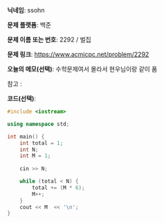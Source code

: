 **닉네임**: ssohn

**문제 플랫폼**: 백준

**문제 이름 또는 번호**:  2292 / 벌집

**문제 링크**: https://www.acmicpc.net/problem/2292

**오늘의 메모(선택)**: 수학문제여서 몰라서 현우님이랑 같이 품

참고 :

**코드(선택)**:

```c++
#include <iostream>

using namespace std;

int main() {
	int total = 1;
	int N;
	int M = 1;
	
	cin >> N;

	while (total < N) {
		total += (M * 6);
		M++;
	}
	cout << M  << '\n';
}
```
